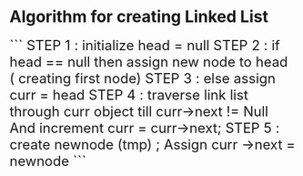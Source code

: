 # Algorithm for creating Linked List

<font size="5">
```
STEP 1 : initialize head = null
STEP 2 : if head == null then assign new node to head ( creating first node)
STEP 3 : else assign curr = head
STEP 4 : traverse link list through curr object till curr->next != Null And increment curr = curr->next;
STEP 5 : create newnode (tmp) ; Assign curr ->next = newnode
```

